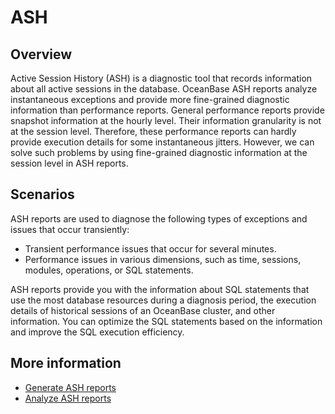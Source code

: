 # ASH

## Overview

Active Session History (ASH) is a diagnostic tool that records information about all active sessions in the database.
OceanBase ASH reports analyze instantaneous exceptions and provide more fine-grained diagnostic information than performance reports. General performance reports provide snapshot information at the hourly level. Their information granularity is not at the session level. Therefore, these performance reports can hardly provide execution details for some instantaneous jitters. However, we can solve such problems by using fine-grained diagnostic information at the session level in ASH reports. 

## Scenarios

ASH reports are used to diagnose the following types of exceptions and issues that occur transiently:   

- Transient performance issues that occur for several minutes. 
- Performance issues in various dimensions, such as time, sessions, modules, operations, or SQL statements. 

ASH reports provide you with the information about SQL statements that use the most database resources during a diagnosis period, the execution details of historical sessions of an OceanBase cluster, and other information. You can optimize the SQL statements based on the information and improve the SQL execution efficiency. 

## More information

- [Generate ASH reports](2.generate-ash-report.md) 
- [Analyze ASH reports](3.analyze-ash-report.md) 

